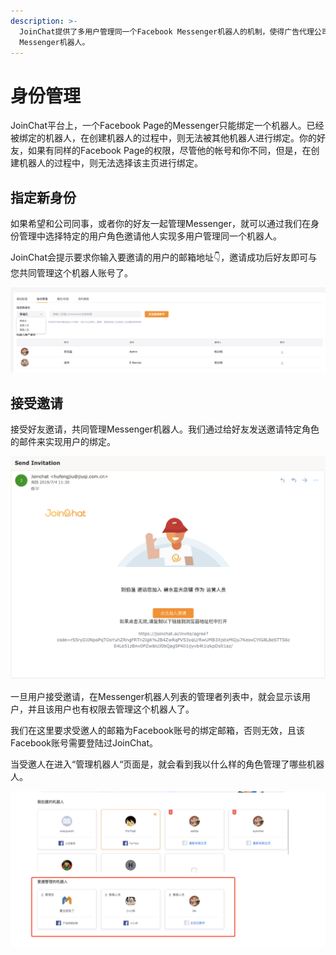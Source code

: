 ```yaml
---
description: >-
  JoinChat提供了多用户管理同一个Facebook Messenger机器人的机制，使得广告代理公司，或者企业都可以方便地管理企业的Facebook
  Messenger机器人。
---
```


# 身份管理

JoinChat平台上，一个Facebook Page的Messenger只能绑定一个机器人。已经被绑定的机器人，在创建机器人的过程中，则无法被其他机器人进行绑定。你的好友，如果有同样的Facebook Page的权限，尽管他的帐号和你不同，但是，在创建机器人的过程中，则无法选择该主页进行绑定。

## 指定新身份

如果希望和公司同事，或者你的好友一起管理Messenger，就可以通过我们在身份管理中选择特定的用户角色邀请他人实现多用户管理同一个机器人。

JoinChat会提示要求你输入要邀请的用户的邮箱地址👇，邀请成功后好友即可与您共同管理这个机器人账号了。

![&#x9080;&#x8BF7;&#x754C;&#x9762;](../../.gitbook/assets/image%20%2824%29.png)

## 接受邀请

接受好友邀请，共同管理Messenger机器人。我们通过给好友发送邀请特定角色的邮件来实现用户的绑定。

![&#x9080;&#x8BF7;&#x90AE;&#x4EF6;](../../.gitbook/assets/image%20%2837%29.png)

一旦用户接受邀请，在Messenger机器人列表的管理者列表中，就会显示该用户，并且该用户也有权限去管理这个机器人了。

我们在这里要求受邀人的邮箱为Facebook账号的绑定邮箱，否则无效，且该Facebook账号需要登陆过JoinChat。

当受邀人在进入“管理机器人“页面是，就会看到我以什么样的角色管理了哪些机器人。

![&#x7BA1;&#x7406;&#x673A;&#x5668;&#x4EBA;](../../.gitbook/assets/image%20%2810%29.png)



